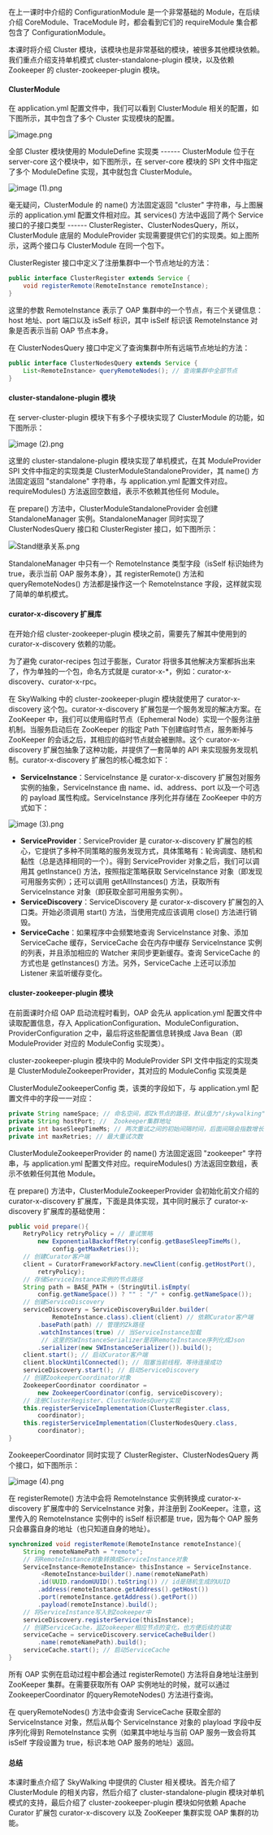 在上一课时中介绍的 ConfigurationModule 是一个非常基础的 Module，在后续介绍 CoreModule、TraceModule 时，都会看到它们的 requireModule 集合都包含了 ConfigurationModule。

本课时将介绍 Cluster 模块，该模块也是非常基础的模块，被很多其他模块依赖。我们重点介绍支持单机模式 cluster-standalone-plugin 模块，以及依赖 Zookeeper 的 cluster-zookeeper-plugin 模块。

#### ClusterModule

在 application.yml 配置文件中，我们可以看到 ClusterModule 相关的配置，如下图所示，其中包含了多个 Cluster 实现模块的配置。

<Image alt="image.png" src="https://s0.lgstatic.com/i/image/M00/0D/1C/CgqCHl7DfzqATV7pAAh1tLrZ7LM755.png"/>

全部 Cluster 模块使用的 ModuleDefine 实现类 ------ ClusterModule 位于在 server-core 这个模块中，如下图所示，在 server-core 模块的 SPI 文件中指定了多个 ModuleDefine 实现，其中就包含 ClusterModule。

<Image alt="image (1).png" src="https://s0.lgstatic.com/i/image/M00/0D/1C/CgqCHl7Df0WAE6O_AAD50Wj3J5s903.png"/>

毫无疑问，ClusterModule 的 name() 方法固定返回 "cluster" 字符串，与上图展示的 application.yml 配置文件相对应。其 services() 方法中返回了两个 Service 接口的子接口类型 ------ ClusterRegister、ClusterNodesQuery，所以，ClusterModule 底层的 ModuleProvider 实现需要提供它们的实现类。如上图所示，这两个接口与 ClusterModule 在同一个包下。

ClusterRegister 接口中定义了注册集群中一个节点地址的方法：

```java
public interface ClusterRegister extends Service {
    void registerRemote(RemoteInstance remoteInstance);
}
```

这里的参数 RemoteInstance 表示了 OAP 集群中的一个节点，有三个关键信息：host 地址、port 端口以及 isSelf 标识，其中 isSelf 标识该 RemoteInstance 对象是否表示当前 OAP 节点本身。

在 ClusterNodesQuery 接口中定义了查询集群中所有远端节点地址的方法：

```java
public interface ClusterNodesQuery extends Service {
    List<RemoteInstance> queryRemoteNodes(); // 查询集群中全部节点
}
```

#### cluster-standalone-plugin 模块

在 server-cluster-plugin 模块下有多个子模块实现了 ClusterModule 的功能，如下图所示：

<Image alt="image (2).png" src="https://s0.lgstatic.com/i/image/M00/0D/1C/CgqCHl7Df0-AR9JyAACONLeNTKc436.png"/>

这里的 cluster-standalone-plugin 模块实现了单机模式，在其 ModuleProvider SPI 文件中指定的实现类是 ClusterModuleStandaloneProvider，其 name() 方法固定返回 "standalone" 字符串，与 application.yml 配置文件对应。requireModules() 方法返回空数组，表示不依赖其他任何 Module。

在 prepare() 方法中，ClusterModuleStandaloneProvider 会创建 StandaloneManager 实例。StandaloneManager 同时实现了 ClusterNodesQuery 接口和 ClusterRegister 接口，如下图所示：

<Image alt="Stand继承关系.png" src="https://s0.lgstatic.com/i/image/M00/0D/1C/CgqCHl7Df1eAfuKAAACNtX-84Gk841.png"/>

StandaloneManager 中只有一个 RemoteInstance 类型字段（isSelf 标识始终为 true，表示当前 OAP 服务本身），其 registerRemote() 方法和 queryRemoteNodes() 方法都是操作这一个 RemoteInstance 字段，这样就实现了简单的单机模式。

#### curator-x-discovery 扩展库

在开始介绍 cluster-zookeeper-plugin 模块之前，需要先了解其中使用到的 curator-x-discovery 依赖的功能。

为了避免 curator-recipes 包过于膨胀，Curator 将很多其他解决方案都拆出来了，作为单独的一个包，命名方式就是 curator-x-\*，例如：curator-x-discovery、curator-x-rpc。

在 SkyWalking 中的 cluster-zookeeper-plugin 模块就使用了 curator-x-discovery 这个包。curator-x-discovery 扩展包是一个服务发现的解决方案。在 ZooKeeper 中，我们可以使用临时节点（Ephemeral Node）实现一个服务注册机制。当服务启动后在 ZooKeeper 的指定 Path 下创建临时节点，服务断掉与 ZooKeeper 的会话之后，其相应的临时节点就会被删除。这个 curator-x-discovery 扩展包抽象了这种功能，并提供了一套简单的 API 来实现服务发现机制。curator-x-discovery 扩展包的核心概念如下：

* **ServiceInstance**：ServiceInstance 是 curator-x-discovery 扩展包对服务实例的抽象，ServiceInstance 由 name、id、address、port 以及一个可选的 payload 属性构成。ServiceInstance 序列化并存储在 ZooKeeper 中的方式如下：

<Image alt="image (3).png" src="https://s0.lgstatic.com/i/image/M00/0D/1C/CgqCHl7Df3eAbSd8AADHccHcE1Q389.png"/>

* **ServiceProvider**：ServiceProvider 是 curator-x-discovery 扩展包的核心，它提供了多种不同策略的服务发现方式，具体策略有：轮询调度、随机和黏性（总是选择相同的一个）。得到 ServiceProvider 对象之后，我们可以调用其 getInstance() 方法，按照指定策略获取 ServiceInstance 对象（即发现可用服务实例）；还可以调用 getAllInstances() 方法，获取所有 ServiceInstance 对象（即获取全部可用服务实例）。
* **ServiceDiscovery**：ServiceDiscovery 是 curator-x-discovery 扩展包的入口类。开始必须调用 start() 方法，当使用完成应该调用 close() 方法进行销毁。
* **ServiceCache**：如果程序中会频繁地查询 ServiceInstance 对象、添加 ServiceCache 缓存，ServiceCache 会在内存中缓存 ServiceInstance 实例的列表，并且添加相应的 Watcher 来同步更新缓存。查询 ServiceCache 的方式也是 getInstances() 方法。另外，ServiceCache 上还可以添加 Listener 来监听缓存变化。

#### cluster-zookeeper-plugin 模块

在前面课时介绍 OAP 启动流程时看到，OAP 会先从 application.yml 配置文件中读取配置信息，存入 ApplicationConfiguration、ModuleConfiguration、ProviderConfiguration 之中，最后将这些配置信息转换成 Java Bean（即 ModuleProvider 对应的 ModuleConfig 实现类）。

cluster-zookeeper-plugin 模块中的 ModuleProvider SPI 文件中指定的实现类是 ClusterModuleZookeeperProvider，其对应的 ModuleConfig 实现类是  

ClusterModuleZookeeperConfig 类，该类的字段如下，与 application.yml 配置文件中的字段一一对应：

```java
private String nameSpace; // 命名空间，即Zk节点的路径，默认值为"/skywalking"
private String hostPort; //  Zookeeper集群地址
private int baseSleepTimeMs; // 两次重试之间的初始间隔时间，后面间隔会指数增长
private int maxRetries; // 最大重试次数
```

ClusterModuleZookeeperProvider 的 name() 方法固定返回 "zookeeper" 字符串，与 application.yml 配置文件对应。requireModules() 方法返回空数组，表示不依赖任何其他 Module。

在 prepare() 方法中，ClusterModuleZookeeperProvider 会初始化前文介绍的 curator-x-discovery 扩展库，下面是具体实现，其中同时展示了 curator-x-discovery 扩展库的基础使用：

```java
public void prepare(){
    RetryPolicy retryPolicy = // 重试策略
        new ExponentialBackoffRetry(config.getBaseSleepTimeMs(),       
            config.getMaxRetries());
    // 创建Curator客户端
    client = CuratorFrameworkFactory.newClient(config.getHostPort(), 
        retryPolicy);
    // 存储ServiceInstance实例的节点路径
    String path = BASE_PATH + (StringUtil.isEmpty(
        config.getNameSpace()) ? "" : "/" + config.getNameSpace());
    // 创建ServiceDiscovery
    serviceDiscovery = ServiceDiscoveryBuilder.builder(
            RemoteInstance.class).client(client) // 依赖Curator客户端
        .basePath(path) // 管理的Zk路径
        .watchInstances(true) // 当ServiceInstance加载
         // 这里的SWInstanceSerializer是将RemoteInstance序列化成Json
        .serializer(new SWInstanceSerializer()).build();
    client.start(); // 启动Curator客户端
    client.blockUntilConnected(); // 阻塞当前线程，等待连接成功
    serviceDiscovery.start(); // 启动ServiceDiscovery
    // 创建ZookeeperCoordinator对象
    ZookeeperCoordinator coordinator = 
        new ZookeeperCoordinator(config, serviceDiscovery);
    // 注册ClusterRegister、ClusterNodesQuery实现
    this.registerServiceImplementation(ClusterRegister.class, 
        coordinator);
    this.registerServiceImplementation(ClusterNodesQuery.class, 
        coordinator);
}
```

ZookeeperCoordinator 同时实现了 ClusterRegister、ClusterNodesQuery 两个接口，如下图所示：

<Image alt="image (4).png" src="https://s0.lgstatic.com/i/image/M00/0D/1C/CgqCHl7Df4SAOjbZAACJzD-Vox4797.png"/>

在 registerRemote() 方法中会将 RemoteInstance 实例转换成 curator-x-discovery 扩展库中的 ServiceInstance 对象，并注册到 ZooKeeper。注意，这里传入的 RemoteInstance 实例中的 isSelf 标识都是 true，因为每个 OAP 服务只会暴露自身的地址（也只知道自身的地址）。

```java
synchronized void registerRemote(RemoteInstance remoteInstance){
    String remoteNamePath = "remote";
    // 将RemoteInstance对象转换成ServiceInstance对象
    ServiceInstance<RemoteInstance> thisInstance = ServiceInstance.
         <RemoteInstance>builder().name(remoteNamePath)
        .id(UUID.randomUUID().toString()) // id是随机生成的UUID
        .address(remoteInstance.getAddress().getHost())
        .port(remoteInstance.getAddress().getPort())
        .payload(remoteInstance).build();
    // 将ServiceInstance写入到Zookeeper中
    serviceDiscovery.registerService(thisInstance);
    // 创建ServiceCache，监Zookeeper相应节点的变化，也方便后续的读取
    serviceCache = serviceDiscovery.serviceCacheBuilder()
        .name(remoteNamePath).build();
    serviceCache.start(); // 启动ServiceCache
}
```

所有 OAP 实例在启动过程中都会通过 registerRemote() 方法将自身地址注册到 ZooKeeper 集群。在需要获取所有 OAP 实例地址的时候，就可以通过 ZookeeperCoordinator 的queryRemoteNodes() 方法进行查询。

在 queryRemoteNodes() 方法中会查询 ServiceCache 获取全部的 ServiceInstance 对象，然后从每个 ServiceInstance 对象的 playload 字段中反序列化得到 RemoteInstance 实例（如果其中地址与当前 OAP 服务一致会将其 isSelf 字段设置为 true，标识本地 OAP 服务的地址）返回。

#### 总结

本课时重点介绍了 SkyWalking 中提供的 Cluster 相关模块。首先介绍了ClusterModule 的相关内容，然后介绍了 cluster-standalone-plugin 模块对单机模式的支持，最后介绍了 cluster-zookeeper-plugin 模块如何依赖 Apache Curator 扩展包 curator-x-discovery 以及 ZooKeeper 集群实现 OAP 集群的功能。
